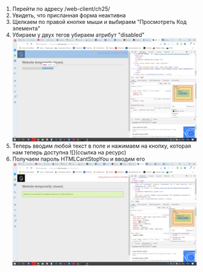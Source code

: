 1) Перейти по адресу /web-client/ch25/
2) Увидеть, что присланная форма неактивна
3) Щелкаем по правой кнопке мыши и выбираем "Просмотреть Код элемента"
4) Убираем у двух тегов убираем атрибут "disabled"
![](3qKLlkZ6i50.jpg)
5) Теперь вводим любой текст в поле и нажимаем на кнопку, которая нам теперь доступна
![](ссылка на ресурс)
6) Получаем пароль HTMLCantStopYou и вводим его
![](IbMmFtON33Q.jpg)

